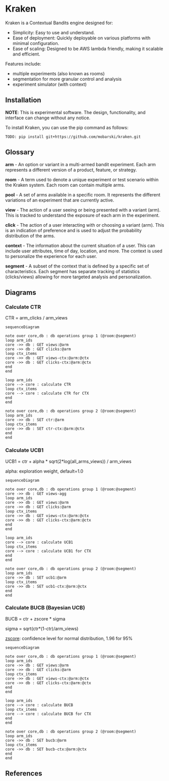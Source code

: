 # Kraken

Kraken is a Contextual Bandits engine designed for:

- Simplicity: Easy to use and understand.
- Ease of deployment: Quickly deployable on various platforms with minimal configuration.
- Ease of scaling: Designed to be AWS lambda friendly, making it scalable and efficient.

Features include:

- multiple experiments (also known as rooms)
- segmentation for more granular control and analysis
- experiment simulator (with context)



## Installation

**NOTE**: This is experimental software. The design, functionality, and interface can change without any notice.

To install Kraken, you can use the pip command as follows:

```
TODO: pip install git+https://github.com/mobarski/kraken.git
```



## Glossary



**arm** - An option or variant in a multi-armed bandit experiment. Each arm represents a different version of a product,  feature, or strategy.

**room** - A term used to denote a unique experiment or test scenario within the Kraken system. Each room can contain multiple arms.

**pool** - A set of arms available in a specific room. It represents the different variations of an experiment that are  currently active.

**view** - The action of a user seeing or being presented with a variant (arm). This is tracked to understand the  exposure of each arm in the experiment.

**click** - The action of a user interacting with or choosing a variant (arm). This is an indication of preference and is  used to adjust the probability distribution of the arms.

**context** - The information about the current situation of a user. This can include user attributes, time of day, location, and more. The context is used to personalize the experience for each user.

**segment** - A subset of the context that is defined by a specific set of characteristics. Each segment has separate tracking of statistics (clicks/views) allowing for more targeted analysis and personalization.



## Diagrams



### Calculate CTR

CTR = arm_clicks / arm_views

```mermaid
sequenceDiagram

note over core,db : db operations group 1 (@room:@segment)
loop arm_ids
core ->> db : GET views:@arm
core ->> db : GET clicks:@arm
loop ctx_items
core ->> db : GET views-ctx:@arm:@ctx
core ->> db : GET clicks-ctx:@arm:@ctx
end
end

loop arm_ids
core --> core : calculate CTR
loop ctx_items
core --> core : calculate CTR for CTX
end
end

note over core,db : db operations group 2 (@room:@segment)
loop arm_ids
core ->> db : SET ctr:@arm
loop ctx_items
core ->> db : SET ctr-ctx:@arm:@ctx
end
end

```



### Calculate UCB1

UCB1 = ctr + alpha * sqrt(2*log(all_arms_views)) / arm_views

alpha: exploration weight, default=1.0

```mermaid
sequenceDiagram

note over core,db : db operations group 1 (@room:@segment)
core ->> db : GET views-agg
loop arm_ids
core ->> db : GET views:@arm
core ->> db : GET clicks:@arm
loop ctx_items
core ->> db : GET views-ctx:@arm:@ctx
core ->> db : GET clicks-ctx:@arm:@ctx
end
end

loop arm_ids
core --> core : calculate UCB1
loop ctx_items
core --> core : calculate UCB1 for CTX
end
end

note over core,db : db operations group 2 (@room:@segment)
loop arm_ids
core ->> db : SET ucb1:@arm
loop ctx_items
core ->> db : SET ucb1-ctx:@arm:@ctx
end
end

```

### Calculate BUCB (Bayesian UCB)

BUCB = ctr + zscore * sigma

sigma = sqrt(ctr*(1-ctr)/arm_views)

[zscore](https://en.wikipedia.org/wiki/Standard_normal_table): confidence level for normal distribution, 1.96 for 95%

```mermaid
sequenceDiagram

note over core,db : db operations group 1 (@room:@segment)
loop arm_ids
core ->> db : GET views:@arm
core ->> db : GET clicks:@arm
loop ctx_items
core ->> db : GET views-ctx:@arm:@ctx
core ->> db : GET clicks-ctx:@arm:@ctx
end
end

loop arm_ids
core --> core : calculate BUCB
loop ctx_items
core --> core : calculate BUCB for CTX
end
end

note over core,db : db operations group 2 (@room:@segment)
loop arm_ids
core ->> db : SET bucb:@arm
loop ctx_items
core ->> db : SET bucb-ctx:@arm:@ctx
end
end
```





## References

